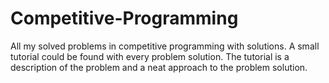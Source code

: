 # Competitive-Programming
All my solved problems in competitive programming with solutions. A small tutorial could be found with every problem solution. The tutorial is a description of the problem and a neat approach to the problem solution.
